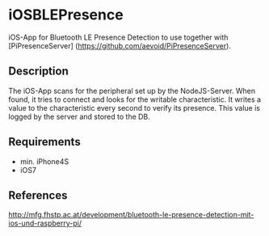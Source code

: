 iOSBLEPresence
==============

iOS-App for Bluetooth LE Presence Detection to use together with [PiPresenceServer]
(https://github.com/aevoid/PiPresenceServer).

Description
-----------
The iOS-App scans for the peripheral set up by the NodeJS-Server. When found, it tries to connect 
and looks for the writable characteristic. It writes a value to the characteristic every second to
verify its presence. This value is logged by the server and stored to the DB.

Requirements
------------
* min. iPhone4S
* iOS7

References
----------
http://mfg.fhstp.ac.at/development/bluetooth-le-presence-detection-mit-ios-und-raspberry-pi/
